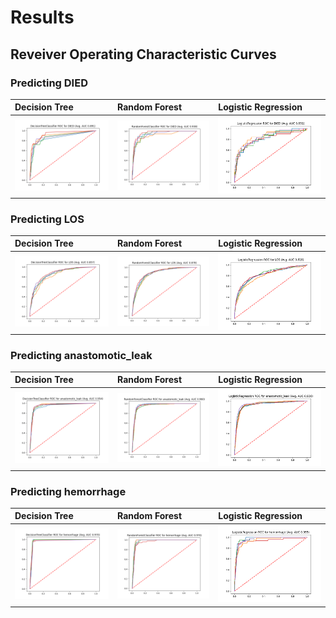 # Results

## Reveiver Operating Characteristic Curves

### Predicting DIED

| Decision Tree      | Random Forest | Logistic Regression     |
| :---        |    :---  |          :--- |
| ![ROC Curve](./DecisionTreeClassifier_DIED.png)      | ![ROC Curve](./RandomForestClassifier_DIED.png)       | ![ROC Curve](./LogisticRegression_DIED.png)  |

### Predicting LOS

| Decision Tree      | Random Forest | Logistic Regression     |
| :---        |    :---   |          :--- |
| ![ROC Curve](./DecisionTreeClassifier_LOS.png)      | ![ROC Curve](./RandomForestClassifier_LOS.png)       | ![ROC Curve](./LogisticRegression_LOS.png)  |

### Predicting anastomotic_leak

| Decision Tree      | Random Forest | Logistic Regression     |
| :---        |    :---   |          :--- |
| ![ROC Curve](./DecisionTreeClassifier_anastomotic_leak.png)      | ![ROC Curve](./RandomForestClassifier_anastomotic_leak.png)       | ![ROC Curve](./LogisticRegression_anastomotic_leak.png)  |

### Predicting hemorrhage

| Decision Tree      | Random Forest | Logistic Regression     |
| :---        |    :---   |          :--- |
| ![ROC Curve](./DecisionTreeClassifier_hemorrhage.png)      | ![ROC Curve](./RandomForestClassifier_hemorrhage.png)       | ![ROC Curve](./LogisticRegression_hemorrhage.png)  |
